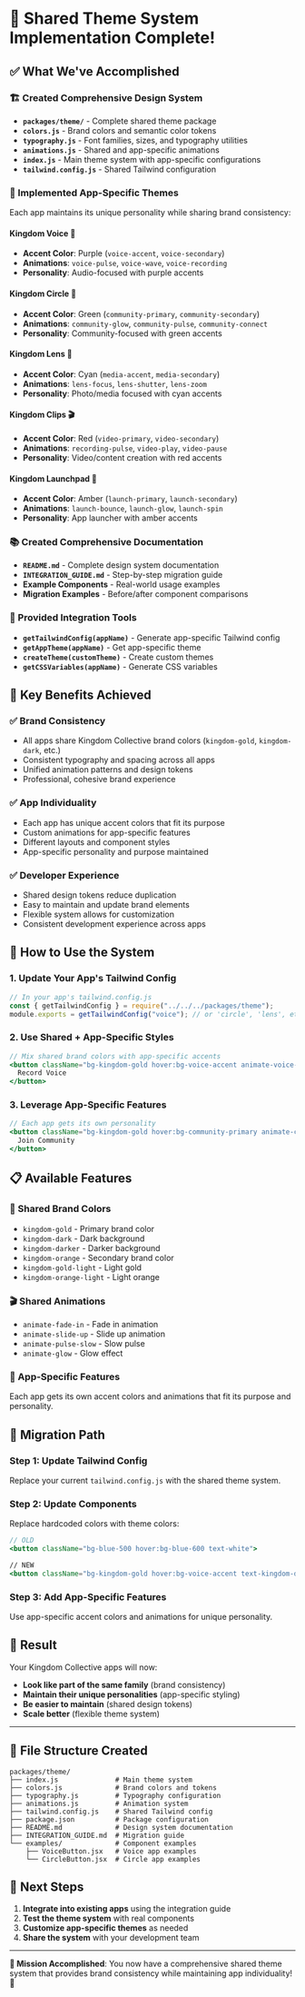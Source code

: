 # 🎉 **Shared Theme System Implementation Complete!**

## ✅ **What We've Accomplished**

### **🏗️ Created Comprehensive Design System**

- **`packages/theme/`** - Complete shared theme package
- **`colors.js`** - Brand colors and semantic color tokens
- **`typography.js`** - Font families, sizes, and typography utilities
- **`animations.js`** - Shared and app-specific animations
- **`index.js`** - Main theme system with app-specific configurations
- **`tailwind.config.js`** - Shared Tailwind configuration

### **🎨 Implemented App-Specific Themes**

Each app maintains its unique personality while sharing brand consistency:

#### **Kingdom Voice** 🎤

- **Accent Color**: Purple (`voice-accent`, `voice-secondary`)
- **Animations**: `voice-pulse`, `voice-wave`, `voice-recording`
- **Personality**: Audio-focused with purple accents

#### **Kingdom Circle** 👥

- **Accent Color**: Green (`community-primary`, `community-secondary`)
- **Animations**: `community-glow`, `community-pulse`, `community-connect`
- **Personality**: Community-focused with green accents

#### **Kingdom Lens** 📸

- **Accent Color**: Cyan (`media-accent`, `media-secondary`)
- **Animations**: `lens-focus`, `lens-shutter`, `lens-zoom`
- **Personality**: Photo/media focused with cyan accents

#### **Kingdom Clips** 🎬

- **Accent Color**: Red (`video-primary`, `video-secondary`)
- **Animations**: `recording-pulse`, `video-play`, `video-pause`
- **Personality**: Video/content creation with red accents

#### **Kingdom Launchpad** 🚀

- **Accent Color**: Amber (`launch-primary`, `launch-secondary`)
- **Animations**: `launch-bounce`, `launch-glow`, `launch-spin`
- **Personality**: App launcher with amber accents

### **📚 Created Comprehensive Documentation**

- **`README.md`** - Complete design system documentation
- **`INTEGRATION_GUIDE.md`** - Step-by-step migration guide
- **Example Components** - Real-world usage examples
- **Migration Examples** - Before/after component comparisons

### **🔧 Provided Integration Tools**

- **`getTailwindConfig(appName)`** - Generate app-specific Tailwind config
- **`getAppTheme(appName)`** - Get app-specific theme
- **`createTheme(customTheme)`** - Create custom themes
- **`getCSSVariables(appName)`** - Generate CSS variables

## 🎯 **Key Benefits Achieved**

### **✅ Brand Consistency**

- All apps share Kingdom Collective brand colors (`kingdom-gold`, `kingdom-dark`, etc.)
- Consistent typography and spacing across all apps
- Unified animation patterns and design tokens
- Professional, cohesive brand experience

### **✅ App Individuality**

- Each app has unique accent colors that fit its purpose
- Custom animations for app-specific features
- Different layouts and component styles
- App-specific personality and purpose maintained

### **✅ Developer Experience**

- Shared design tokens reduce duplication
- Easy to maintain and update brand elements
- Flexible system allows for customization
- Consistent development experience across apps

## 🚀 **How to Use the System**

### **1. Update Your App's Tailwind Config**

```javascript
// In your app's tailwind.config.js
const { getTailwindConfig } = require("../../../packages/theme");
module.exports = getTailwindConfig("voice"); // or 'circle', 'lens', etc.
```

### **2. Use Shared + App-Specific Styles**

```jsx
// Mix shared brand colors with app-specific accents
<button className="bg-kingdom-gold hover:bg-voice-accent animate-voice-pulse">
  Record Voice
</button>
```

### **3. Leverage App-Specific Features**

```jsx
// Each app gets its own personality
<button className="bg-kingdom-gold hover:bg-community-primary animate-community-glow">
  Join Community
</button>
```

## 📋 **Available Features**

### **🎨 Shared Brand Colors**

- `kingdom-gold` - Primary brand color
- `kingdom-dark` - Dark background
- `kingdom-darker` - Darker background
- `kingdom-orange` - Secondary brand color
- `kingdom-gold-light` - Light gold
- `kingdom-orange-light` - Light orange

### **🎬 Shared Animations**

- `animate-fade-in` - Fade in animation
- `animate-slide-up` - Slide up animation
- `animate-pulse-slow` - Slow pulse
- `animate-glow` - Glow effect

### **📱 App-Specific Features**

Each app gets its own accent colors and animations that fit its purpose and personality.

## 🔄 **Migration Path**

### **Step 1: Update Tailwind Config**

Replace your current `tailwind.config.js` with the shared theme system.

### **Step 2: Update Components**

Replace hardcoded colors with theme colors:

```jsx
// OLD
<button className="bg-blue-500 hover:bg-blue-600 text-white">

// NEW
<button className="bg-kingdom-gold hover:bg-voice-accent text-kingdom-dark">
```

### **Step 3: Add App-Specific Features**

Use app-specific accent colors and animations for unique personality.

## 🎉 **Result**

Your Kingdom Collective apps will now:

- **Look like part of the same family** (brand consistency)
- **Maintain their unique personalities** (app-specific styling)
- **Be easier to maintain** (shared design tokens)
- **Scale better** (flexible theme system)

---

## 📁 **File Structure Created**

```
packages/theme/
├── index.js              # Main theme system
├── colors.js             # Brand colors and tokens
├── typography.js         # Typography configuration
├── animations.js         # Animation system
├── tailwind.config.js    # Shared Tailwind config
├── package.json          # Package configuration
├── README.md             # Design system documentation
├── INTEGRATION_GUIDE.md  # Migration guide
└── examples/             # Component examples
    ├── VoiceButton.jsx   # Voice app examples
    └── CircleButton.jsx  # Circle app examples
```

## 🚀 **Next Steps**

1. **Integrate into existing apps** using the integration guide
2. **Test the theme system** with real components
3. **Customize app-specific themes** as needed
4. **Share the system** with your development team

---

**🎯 Mission Accomplished**: You now have a comprehensive shared theme system that provides brand consistency while maintaining app individuality! 🎉
